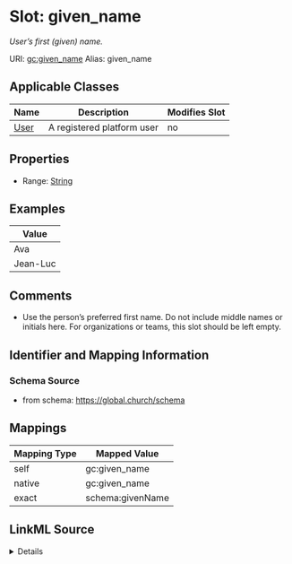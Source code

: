 

# Slot: given_name 


_User’s first (given) name._





URI: [gc:given_name](https://global.church/schema/given_name)
Alias: given_name

<!-- no inheritance hierarchy -->





## Applicable Classes

| Name | Description | Modifies Slot |
| --- | --- | --- |
| [User](User.md) | A registered platform user |  no  |







## Properties

* Range: [String](String.md)






## Examples

| Value |
| --- |
| Ava |
| Jean-Luc |

## Comments

* Use the person’s preferred first name. Do not include middle names or initials here.
For organizations or teams, this slot should be left empty.


## Identifier and Mapping Information







### Schema Source


* from schema: https://global.church/schema




## Mappings

| Mapping Type | Mapped Value |
| ---  | ---  |
| self | gc:given_name |
| native | gc:given_name |
| exact | schema:givenName |




## LinkML Source

<details>
```yaml
name: given_name
description: User’s first (given) name.
comments:
- 'Use the person’s preferred first name. Do not include middle names or initials
  here.

  For organizations or teams, this slot should be left empty.

  '
examples:
- value: Ava
  description: Simple given name.
- value: Jean-Luc
  description: Hyphenated given name.
in_subset:
- user_core
- pii
from_schema: https://global.church/schema
exact_mappings:
- schema:givenName
rank: 1000
alias: given_name
domain_of:
- User
range: string

```
</details>